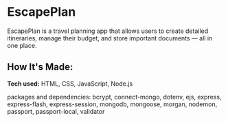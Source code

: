# EscapePlan
EscapePlan is a travel planning app that allows users to create detailed itineraries, manage their budget, and store important documents — all in one place.

## How It's Made:

**Tech used:** HTML, CSS, JavaScript, Node.js

packages and dependencies: bcrypt, connect-mongo, dotenv, ejs, express, express-flash, express-session, mongodb, mongoose, morgan, nodemon, passport, passport-local, validator




